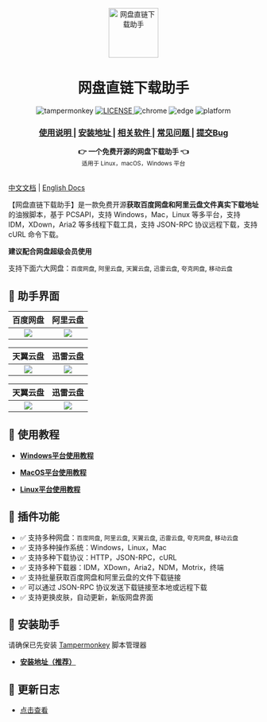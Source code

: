 <p align="center">
  <a href="https://www.youxiaohou.com" title="点击访问">
    <img width="100" height="100" src="https://www.youxiaohou.com/logo.gif" alt="网盘直链下载助手">
  </a>
</p>

<h1 align="center">网盘直链下载助手</h1>

<p align="center">
  <img src="https://img.shields.io/badge/TamperMonkey-v4.13-brightgreen.svg?style=flat-square" alt="tampermonkey">
  <a href="LICENSE">
    <img src="https://img.shields.io/badge/license-AGPLv3.0-lightgrey.svg?style=flat-square" alt="LICENSE">
  </a>
  <img src="https://img.shields.io/badge/Chrome-≥76.0-brightgreen.svg?style=flat-square" alt="chrome">
  <img src="https://img.shields.io/badge/Edge-≥88.0-brightgreen.svg?style=flat-square" alt="edge">
  <img src="https://img.shields.io/badge/Platform-Windows%20%7C%20Mac%20%7C%20Linux-blue.svg?style=flat-square" alt="platform">
</p>

<div align="center">
  <h3>
    <a href="https://www.youxiaohou.com">
      使用说明
    </a>
    <span> | </span>
    <a href="https://www.youxiaohou.com/install.html">
      安装地址
    </a>
    <span> | </span>
    <a href="https://www.youxiaohou.com/download.html">
      相关软件
    </a>
    <span> | </span>
    <a href="https://www.youxiaohou.com/zh-cn/question.html">
      常见问题
    </a>
    <span> | </span>
    <a href="https://github.com/syhyz1990/baiduyun/issues">
      提交Bug
    </a>
  </h3>
</div>

<div align="center">
  <strong>👉 一个免费开源的网盘下载助手 👈</strong><br>
  <sub>适用于 Linux，macOS，Windows 平台</sub>
</div>
<br>

[中文文档](README.md) | [English Docs](README_EN.md)

【网盘直链下载助手】是一款免费开源**获取百度网盘和阿里云盘文件真实下载地址**的油猴脚本，基于 PCSAPI，支持 Windows，Mac，Linux 等多平台，支持 IDM，XDown，Aria2 等多线程下载工具，支持 JSON-RPC 协议远程下载，支持 cURL 命令下载。

**建议配合网盘超级会员使用**

支持下面六大网盘：`百度网盘`, `阿里云盘`, `天翼云盘`, `迅雷云盘`, `夸克网盘`, `移动云盘`

## 🎨 助手界面

|  百度网盘 |  阿里云盘 |
|:---:|:---:|
| ![](https://vkceyugu.cdn.bspapp.com/VKCEYUGU-0d8c17ea-3b18-45d5-bf2f-64e5c812dfc9/b64df172-4610-455c-8fbc-d5327753b9da.gif)  | ![](https://vkceyugu.cdn.bspapp.com/VKCEYUGU-0d8c17ea-3b18-45d5-bf2f-64e5c812dfc9/f24a0253-4fbc-4b51-8dba-b96efa92f5e8.gif)  |

| 天翼云盘 | 迅雷云盘 |
|:---:|:---:|
| ![](https://vkceyugu.cdn.bspapp.com/VKCEYUGU-0d8c17ea-3b18-45d5-bf2f-64e5c812dfc9/09202ae1-beab-4ff9-9c35-cd45462c08d6.gif)  | ![](https://vkceyugu.cdn.bspapp.com/VKCEYUGU-0d8c17ea-3b18-45d5-bf2f-64e5c812dfc9/1f620519-23c6-4cfb-9f54-b98ef4f01d11.gif)  |

| 天翼云盘 | 迅雷云盘 |
|:---:|:---:|
| ![](https://vkceyugu.cdn.bspapp.com/VKCEYUGU-0d8c17ea-3b18-45d5-bf2f-64e5c812dfc9/ecee5171-5860-4a29-975f-8a5fa1c86f94.gif)  | ![](https://vkceyugu.cdn.bspapp.com/VKCEYUGU-0d8c17ea-3b18-45d5-bf2f-64e5c812dfc9/d8cfc7d6-dada-4a60-8983-1b0da150389d.gif)  |

## 📖 使用教程

- **[Windows平台使用教程](https://www.youxiaohou.com/zh-cn/windows/)**

- **[MacOS平台使用教程](https://www.youxiaohou.com/zh-cn/mac/)**

- **[Linux平台使用教程](https://www.youxiaohou.com/zh-cn/linux/)**

## 🔧 插件功能

- ✅ 支持多种网盘：`百度网盘`, `阿里云盘`, `天翼云盘`, `迅雷云盘`, `夸克网盘`, `移动云盘`
- ✅ 支持多种操作系统：Windows，Linux，Mac
- ✅ 支持多种下载协议：HTTP，JSON-RPC，cURL
- ✅ 支持多种下载器：IDM，XDown，Aria2，NDM，Motrix，终端
- ✅ 支持批量获取百度网盘和阿里云盘的文件下载链接
- ✅ 可以通过 JSON-RPC 协议发送下载链接至本地或远程下载
- ✅ 支持更换皮肤，自动更新，新版网盘界面

## 💽 安装助手

请确保已先安装 [Tampermonkey](https://www.crxsoso.com/webstore/detail/dhdgffkkebhmkfjojejmpbldmpobfkfo) 脚本管理器

- **[安装地址（推荐）](https://www.youxiaohou.com/install.html)**

## 📝 更新日志

- [点击查看](https://www.youxiaohou.com/install.html#%F0%9F%93%9D-%E6%9B%B4%E6%96%B0%E6%97%A5%E5%BF%97)
